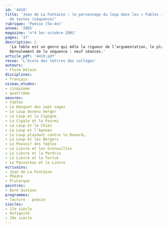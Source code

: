 ```yaml
---
id: '4410'
title: 'Jean de La Fontaine : le personnage du loup dans les « Fables ». Groupement
  de textes (séquence)'
rubrique: 'Poésie [5e-4e]'
annee: '2001'
magazine: 'n°4 1er octobre 2001'
pages: '37'
description: |-
  'La fable est un genre qui mêle la rigueur de l’argumentation, le plaisir du récit et la concision de la morale. Le personnage du loup, animal cruel qui défie la morale, est un révélateur puissant des passions humaines et sa rhétorique est inexorable. Cette séquence présente un aspect du XVIIe siècle, confronte les élèves à l’argumentation et fait une large part à l’oral. La composante satirique et critique des fables est, de plus, un moyen d’approche des textes satiriques du XVIIIe siècle. Enfin, l’analyse des composantes classiques de la poésie permettra, au cours de l’année scolaire, d’aborder la poésie du XIXe siècle.
  Déroulement de la séquence : neuf séances.'
article_pdf: '4410.pdf'
revue: 'L’école des lettres des collèges'
auteurs:
- Flore Delain
disciplines:
- français
niveau_etudes:
- cinquième
- quatrième
oeuvres:
- Fables
- Le Banquet des sept sages
- Le Loup devenu berger
- Le Loup et la Cigogne
- La Cigale et la Fourmi
- Le Loup et le Chien
- Le Loup et l’Agneau
- Le Loup plaidant contre le Renard…
- Le Loup et les Bergers
- Le Pouvoir des fables
- Le Lièvre et les Grenouilles
- Le Lièvre et la Perdrix
- Le Lièvre et la Tortue
- Le Passereau et le Lièvre
ecrivains:
- Jean de La Fontaine
- Phèdre
- Plutarque
peintres:
- Doré Gustave
programmes:
- lecture - poésie
siecles:
- 17e siècle
- Antiquité
- 19e siècle
---
```

